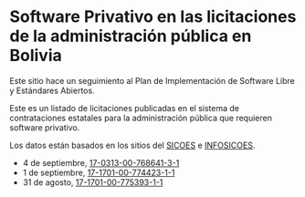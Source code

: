 # Software Privativo en las licitaciones de la administración pública en Bolivia

Este sitio hace un seguimiento al Plan de Implementación de Software 
Libre y Estándares Abiertos.

Este es un listado de licitaciones publicadas en el sistema de contrataciones
estatales para la administración pública que requieren software privativo.

Los datos están basados en los sitios del [SICOES](https://www.sicoes.gob.bo/) e [INFOSICOES](http://www.sicoes.com.bo/).

- 4 de septiembre, [17-0313-00-768641-3-1](17-0313-00-768641-3-1)
- 1 de septiembre, [17-1701-00-774423-1-1](17-1701-00-774423-1-1)
- 31 de agosto, [17-1701-00-775393-1-1](17-1701-00-775393-1-1)

